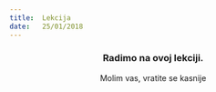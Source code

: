 ```yaml
---
title:  Lekcija
date:   25/01/2018
---
```


### <center>Radimo na ovoj lekciji.</center>
<center>Molim vas, vratite se kasnije</center>
